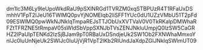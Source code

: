 dm1lc3M6Ly9leUpoWkdRaU9pSXlNRGd1TVRZM0xqSTBPUzR4T1RFaUxDSmhhV1FpT2lJeU16TWlMQ0pvYjNOMElqb2liSFF1YUc0dU1UZzVMbU51T2pFd09ESWlMQ0pwWkNJNklqTmpaREJsTTJObUxXVTVaV0V0TkRKalpDMWhaRFZtTFRZNE5tRmpaV05sWldSbVppSXNJbTVsZENJNkluUmpjQ0lzSW5CaGRHZ2lPaUlpTENKd2IzSjBJam9pT0RBaUxDSndjeUk2SW1Ob2FXNWhaMmxoYnlJc0luUnNjeUk2SWlJc0luUjVjR1VpT2lKb2RIUndJaXdpZGlJNklqSWlmUT09
